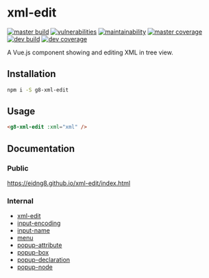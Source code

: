 # xml-edit

[![master build](https://img.shields.io/travis/com/eidng8/xml-edit?color=333&logo=travis)](https://travis-ci.com/eidng8/xml-edit) [![vulnerabilities](https://img.shields.io/snyk/vulnerabilities/github/eidng8/xml-edit?color=333&logo=snyk)](https://snyk.io/test/github/eidng8/xml-edit?targetFile=package.json) [![maintainability](https://img.shields.io/codeclimate/maintainability/eidng8/xml-edit?color=333&logo=code-climate)](https://codeclimate.com/github/eidng8/xml-edit/maintainability) [![master coverage](https://img.shields.io/coveralls/github/eidng8/xml-edit/master?color=333&logo=coveralls)](https://coveralls.io/github/eidng8/xml-edit?branch=master) [![dev build](https://img.shields.io/travis/com/eidng8/xml-edit/dev?color=333&label=dev%20build&logo=travis)](https://travis-ci.com/eidng8/xml-edit/tree/dev) [![dev coverage](https://img.shields.io/coveralls/github/eidng8/xml-edit/dev?color=333&label=dev%20coverage&logo=coveralls)](https://coveralls.io/github/eidng8/xml-edit?branch=dev)

A Vue.js component showing and editing XML in tree view.

## Installation

```bash
npm i -S g8-xml-edit
```

## Usage

```html
<g8-xml-edit :xml="xml" />
```

## Documentation

### Public

https://eidng8.github.io/xml-edit/index.html

### Internal

- [xml-edit](docs/md/xml-edit.md)
- [input-encoding](docs/md/inputs/input-encoding.md)
- [input-name](docs/md/inputs/input-name.md)
- [menu](docs/md/menus/node-menu.md)
- [popup-attribute](docs/md/popup/popup-attribute.md)
- [popup-box](docs/md/popup/popup-box.md)
- [popup-declaration](docs/md/popup/popup-declaration.md)
- [popup-node](docs/md/popup/popup-node.md)

